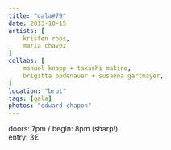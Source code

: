 ```yaml
---
title: "gala#79"
date: 2013-10-15
artists: [
    kristen roos,
    maria chavez
]
collabs: [
    manuel knapp + takashi makino,
    brigitta bödenauer + susanna gartmayer,
]
location: "brut"
tags: [gala]
photos: "edward chapon"
---
```

doors: 7pm / begin: 8pm (sharp!)  
entry: 3€
